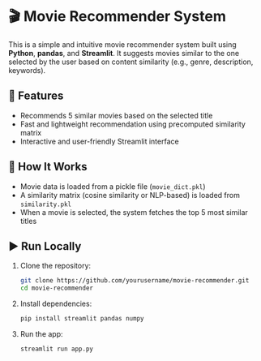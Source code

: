 # 🎬 Movie Recommender System

This is a simple and intuitive movie recommender system built using **Python**, **pandas**, and **Streamlit**. It suggests movies similar to the one selected by the user based on content similarity (e.g., genre, description, keywords).

## 🚀 Features

- Recommends 5 similar movies based on the selected title
- Fast and lightweight recommendation using precomputed similarity matrix
- Interactive and user-friendly Streamlit interface


## 🔧 How It Works

- Movie data is loaded from a pickle file (`movie_dict.pkl`)
- A similarity matrix (cosine similarity or NLP-based) is loaded from `similarity.pkl`
- When a movie is selected, the system fetches the top 5 most similar titles

## ▶️ Run Locally

1. Clone the repository:

   ```bash
   git clone https://github.com/yourusername/movie-recommender.git
   cd movie-recommender
   ```
2. Install dependencies:
   ```bash
   pip install streamlit pandas numpy
   ```
3. Run the app:
   ```bash
   streamlit run app.py
   ```


